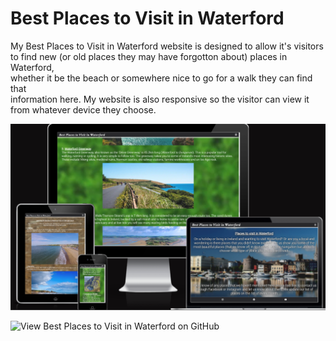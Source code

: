 # Best Places to Visit in Waterford

My Best Places to Visit in Waterford website is designed to allow it's visitors
to find new (or old places they may have forgotton about) places in Waterford,  
whether it be the beach or somewhere nice to go for a walk they can find that  
information here. My website is also responsive so the visitor can view it from
whatever device they choose.

![Best Places to Visit in Waterford on different devices](assets/readme-images/am-i-responsive-new.png)

![View Best Places to Visit in Waterford on GitHub](https://github.com/AnneEnglish/Portfolio-1)
